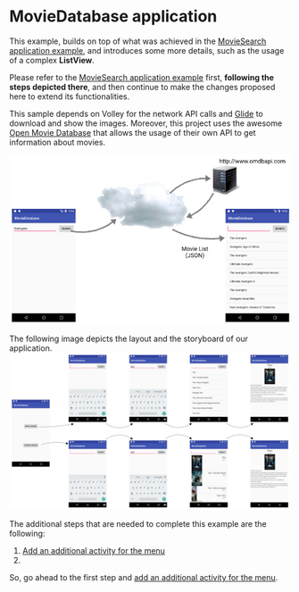 # MovieDatabase application
This example, builds on top of what was achieved in the [MovieSearch application example][1], and introduces some more details, such as the usage of a complex **ListView**.

Please refer to the [MovieSearch application example][2] first, **following the steps depicted there**, and then continue to make the changes proposed here to extend its functionalities.

This sample depends on Volley for the network API calls and [Glide][3] to 
download and show the images. Moreover, this project uses the awesome [Open Movie Database][4]
that allows the usage of their own API to get information about movies.

![Architeture of the application][image-1]

The following image depicts the layout and the storyboard of our application.
![Layout and storyboard of the application][image-2]

The additional steps that are needed to complete this example are the following:
1. [Add an additional activity for the menu][5]
2. 


So, go ahead to the first step and [add an additional activity for the menu][6].

[1]:	https://github.com/pontocom/MovieSearch
[2]:	https://github.com/pontocom/MovieSearch
[3]:	https://github.com/bumptech/glide
[4]:	http://www.omdbapi.com
[5]:	https://github.com/pontocom/MovieDatabase/blob/master/docs/CreateAMenuActivity.md
[6]:	https://github.com/pontocom/MovieDatabase/blob/master/docs/CreateAMenuActivity.md

[image-1]:	https://github.com/pontocom/MovieSearch/blob/master/docs/images/Voila_Capture%202017-04-17_09-49-43_PM.png
[image-2]:	https://github.com/pontocom/MovieDatabase/blob/master/docs/images/Voila_Capture%202017-04-19_12-05-47_PM.png